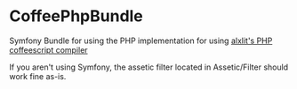 CoffeePhpBundle
===============

Symfony Bundle for using the PHP implementation for using [alxlit's PHP coffeescript compiler](https://github.com/alxlit/coffeescript-php)

If you aren't using Symfony, the assetic filter located in Assetic/Filter should work fine as-is.
